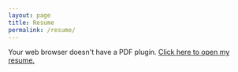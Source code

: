 ```yaml
---
layout: page
title: Resume
permalink: /resume/
---
```


<object data="/resume.pdf" width="1000" height="1000" type="application/pdf">
  <p>
    Your web browser doesn't have a PDF plugin. <a href="/resume.pdf">Click here to open my resume.</a>
  </p>
</object>
